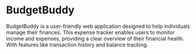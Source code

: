 # BudgetBuddy
BudgetBuddy is a user-friendly web application designed to help individuals manage their finances. This expense tracker enables users to monitor income and expenses, providing a clear overview of their financial health. With features like transaction history and balance tracking.
